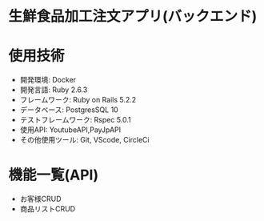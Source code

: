 
# 生鮮食品加工注文アプリ(バックエンド)
# 使用技術
  * 開発環境: Docker
  * 開発言語: Ruby 2.6.3
  * フレームワーク: Ruby on Rails 5.2.2
  * データベース: PostgresSQL 10
  * テストフレームワーク: Rspec 5.0.1
  * 使用API: YoutubeAPI,PayJpAPI
  * その他使用ツール: Git, VScode, CircleCi

# 機能一覧(API)
  * お客様CRUD
  * 商品リストCRUD
